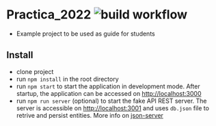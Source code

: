 # Practica_2022 ![build workflow](https://github.com/speedy4all/Practica_2022/actions/workflows/node.js.yml/badge.svg)
- Example project to be used as guide for students

## Install
- clone project
- run `npm install` in the root directory
- run `npm start` to start the application in development mode. After startup, the application can be accessed on [http://localhost:3000](http://localhost:3000)
- run `npm run server` (optional) to start the fake API REST server. The server is accessible on [http://localhost:3001](http://localhost:3001) and uses `db.json` file to retrive and persist entities. More info on [json-server](https://github.com/typicode/json-server)
